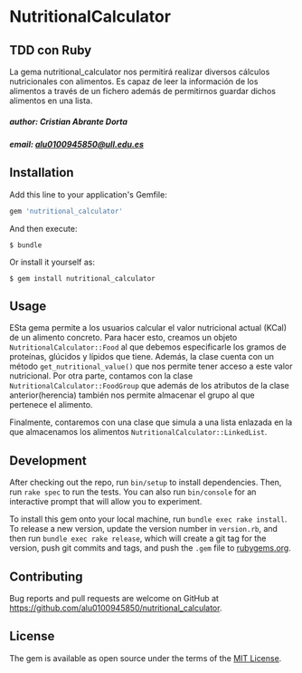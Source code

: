# NutritionalCalculator
## TDD con Ruby

La gema nutritional_calculator nos permitirá realizar diversos cálculos nutricionales con alimentos. Es capaz de leer la información de los alimentos a través de un fichero además de permitirnos guardar dichos alimentos en una lista.

##### author: Cristian Abrante Dorta
##### email: alu0100945850@ull.edu.es

## Installation

Add this line to your application's Gemfile:

```ruby
gem 'nutritional_calculator'
```

And then execute:

    $ bundle

Or install it yourself as:

    $ gem install nutritional_calculator

## Usage

ESta gema permite a los usuarios calcular el valor nutricional actual (KCal) de un alimento concreto. Para hacer esto, creamos un objeto `NutritionalCalculator::Food` al que debemos especificarle los gramos de proteínas, glúcidos y lípidos que tiene. Además, la clase cuenta con un método `get_nutritional_value()` que nos permite tener acceso a este valor nutricional.
Por otra parte, contamos con la clase  `NutritionalCalculator::FoodGroup` que además de los atributos de la clase anterior(herencia) también nos permite almacenar el grupo al que pertenece el alimento.

Finalmente, contaremos con una clase que simula a una lista enlazada en la que almacenamos los alimentos `NutritionalCalculator::LinkedList`.

## Development

After checking out the repo, run `bin/setup` to install dependencies. Then, run `rake spec` to run the tests. You can also run `bin/console` for an interactive prompt that will allow you to experiment.

To install this gem onto your local machine, run `bundle exec rake install`. To release a new version, update the version number in `version.rb`, and then run `bundle exec rake release`, which will create a git tag for the version, push git commits and tags, and push the `.gem` file to [rubygems.org](https://rubygems.org).

## Contributing

Bug reports and pull requests are welcome on GitHub at https://github.com/alu0100945850/nutritional_calculator.

## License

The gem is available as open source under the terms of the [MIT License](http://opensource.org/licenses/MIT).
